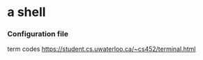 # a shell 

### Configuration file


term codes https://student.cs.uwaterloo.ca/~cs452/terminal.html
